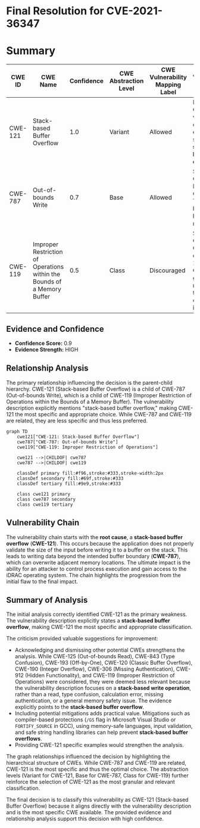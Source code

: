 # Final Resolution for CVE-2021-36347

# Summary
| CWE ID | CWE Name | Confidence | CWE Abstraction Level | CWE Vulnerability Mapping Label | CWE-Vulnerability Mapping Notes |
|---|---|---|---|---|---|
| CWE-121 | Stack-based Buffer Overflow | 1.0 | Variant | Allowed | Primary CWE. The vulnerability description explicitly states a **stack-based buffer overflow**. |
| CWE-787 | Out-of-bounds Write | 0.7 | Base | Allowed | Secondary Candidate. Parent of CWE-121. This CWE is less specific but still relevant. |
| CWE-119 | Improper Restriction of Operations within the Bounds of a Memory Buffer | 0.5 | Class | Discouraged | Secondary Candidate. Grandparent of CWE-121. This CWE is too general but represents the overarching issue. |

## Evidence and Confidence

*   **Confidence Score:** 0.9
*   **Evidence Strength:** HIGH

## Relationship Analysis
The primary relationship influencing the decision is the parent-child hierarchy. CWE-121 (Stack-based Buffer Overflow) is a child of CWE-787 (Out-of-bounds Write), which is a child of CWE-119 (Improper Restriction of Operations within the Bounds of a Memory Buffer). The vulnerability description explicitly mentions "stack-based buffer overflow," making CWE-121 the most specific and appropriate choice. While CWE-787 and CWE-119 are related, they are less specific and thus less preferred.

```mermaid
graph TD
    cwe121["CWE-121: Stack-based Buffer Overflow"]
    cwe787["CWE-787: Out-of-bounds Write"]
    cwe119["CWE-119: Improper Restriction of Operations"]

    cwe121 -->|CHILDOF| cwe787
    cwe787 -->|CHILDOF| cwe119

    classDef primary fill:#f96,stroke:#333,stroke-width:2px
    classDef secondary fill:#69f,stroke:#333
    classDef tertiary fill:#9e9,stroke:#333

    class cwe121 primary
    class cwe787 secondary
    class cwe119 tertiary
```

## Vulnerability Chain
The vulnerability chain starts with the **root cause**, a **stack-based buffer overflow** (**CWE-121**). This occurs because the application does not properly validate the size of the input before writing it to a buffer on the stack. This leads to writing data beyond the intended buffer boundary (**CWE-787**), which can overwrite adjacent memory locations. The ultimate impact is the ability for an attacker to control process execution and gain access to the iDRAC operating system. The chain highlights the progression from the initial flaw to the final impact.

## Summary of Analysis
The initial analysis correctly identified CWE-121 as the primary weakness. The vulnerability description explicitly states a **stack-based buffer overflow**, making CWE-121 the most specific and appropriate classification.

The criticism provided valuable suggestions for improvement:

*   Acknowledging and dismissing other potential CWEs strengthens the analysis. While CWE-125 (Out-of-bounds Read), CWE-843 (Type Confusion), CWE-193 (Off-by-One), CWE-120 (Classic Buffer Overflow), CWE-190 (Integer Overflow), CWE-306 (Missing Authentication), CWE-912 (Hidden Functionality), and CWE-119 (Improper Restriction of Operations) were considered, they were deemed less relevant because the vulnerability description focuses on a **stack-based write operation**, rather than a read, type confusion, calculation error, missing authentication, or a general memory safety issue. The evidence explicitly points to the **stack-based buffer overflow**.
*   Including potential mitigations adds practical value. Mitigations such as compiler-based protections (`/GS` flag in Microsoft Visual Studio or `FORTIFY_SOURCE` in GCC), using memory-safe languages, input validation, and safe string handling libraries can help prevent **stack-based buffer overflows**.
*   Providing CWE-121 specific examples would strengthen the analysis.

The graph relationships influenced the decision by highlighting the hierarchical structure of CWEs. While CWE-787 and CWE-119 are related, CWE-121 is the most specific and thus the optimal choice. The abstraction levels (Variant for CWE-121, Base for CWE-787, Class for CWE-119) further reinforce the selection of CWE-121 as the most granular and relevant classification.

The final decision is to classify this vulnerability as CWE-121 (Stack-based Buffer Overflow) because it aligns directly with the vulnerability description and is the most specific CWE available. The provided evidence and relationship analysis support this decision with high confidence.